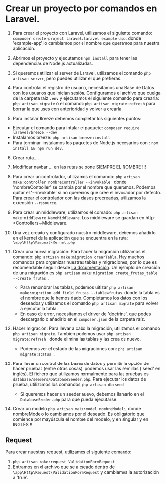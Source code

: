 # Crear un proyecto por comandos en Laravel.
1. Para crear el proyecto con Laravel, utilizamos el siguiente comando: `composer create-project laravel/laravel example-app`. donde 'example-app' lo cambiamos por el nombre que queramos para nuestra aplicación.

2. Abrimos el proyecto y ejecutamos `npm install` para tener las dependencias de Node.js actualizadas.

3. Si queremos utilizar el server de Laravel, utilizamos el comando `php artisan server`, pero puedes utilizar el que prefieras.

4. Para controlar el registro de usuario, necesitamos una Base de Datos con los usuarios que inician sesión. Configuramos el archivo que cuelga de la carpeta raiz `.env` y ejecutamos el siguiente comando para crearla: `php artisan migrate` ó el comando `php artisan migrate:refresh` para borrar la que uses con anterioridad y volver a crearla.

5. Para instalar Breeze debemos completar los siguientes puntos:
- Ejecutar el comando para intalar el paquete: `composer require laravel/breeze --dev`
- Instalamos breeze: `php artisan breeze:install`
- Para terminar, instalamos los paquetes de Node.js necesarios con : `npm install && npm run dev`.

6. Crear ruta.... 

7. Modificar navbar ... en las rutas se pone SIEMPRE EL NOMBRE !!!

8. Para crear un controlador, utilizamos el comando: `php artisan make:controller nombreController --invokable ` donde 'nombreController' se cambia por el nombre que queramos. Podemos quitar el '--invokable' si no queremos que cree el invocador por defecto. Para crear el controlador con las clases precreadas, utilizamos la extensión `--resource`.

9. Para crear un middleware, utilizamos el comado: `php artisan make:middleware NameMiddleware`. Los middleware se guardan en http->Controllers->Middleware.

10. Una vez creado y configurado nuestro middleware, debemos añadirlo en el kernel de la aplicación que se encuentra en la ruta: `\app\Http\Request\Kernel.php`

11. Crear  una nueva migración: Para hacer la migración utilizamos el comando: `php artisan make:migration crearTabla`. Hay muchos comandos para organizar nuestras tablas y migraciones, por lo que es recomendable seguir desde [La documentación](https://laravel.com/docs/8.x/migrations). Un ejemplo de creación de una migración es `php artisan make:migration create_frutas_table --create frutas `.
	- Para renombrar las tablas, podemos uitizar `php artisan make:migration add_field_frutas --table=frutas`. donde la tabla es el nombre que le hemos dado. Completamos los datos con los deseados y utilizamos el comando `php artisan migrate` para volver a ejecutar la tabla.
	- En caso de error, necesitamos el driver de 'doctrine', que podes descargarlo o añadirlo en el `composer.json` de la carpeta raíz.

12. Hacer migración: Para llevar a cabo la migración, utilizamos el comando `php artisan migrate`. Tambien podemos usar `php artisan migrate:refresh ` donde elimina las tablas y las crea de nuevo.
	- Podemos ver el estado de las migraciones con: `php artisan migrate:status `.

13. Para llevar un control de las bases de datos y permitir la opción de hacer pruebas (entre otras cosas), podemos usar las semillas ('seed' en inglés). El fichero que utilizamos normalmente para las pruebas es `database/seeders/DatabaseSeeder.php`. Para ejecutar los datos de prueba, utilizamos los comandos `php artisan db:seed`
	- Si queremos hacer un seeder nuevo, debemos llamarlo en el `DatabaseSeeder.php` para que pueda ejecutarse.

14. Crear un modelo `php artisan make:model nombreModelo`, donde nombreModelo lo cambiamos por el deseado. Es obligatorio que comience por mayúscula el nombre del modelo, y en singular y en INGLES !!.

## Request
Para crear nuestras request, utilizamos el siguiente comando:
1. `php artisan make:request ValidationFormRequest`
2. Entramos en el archivo que se a creado dentro de `\app\Http\Request\ValidationFormRequest` y cambiamos la autorización a 'true'.

